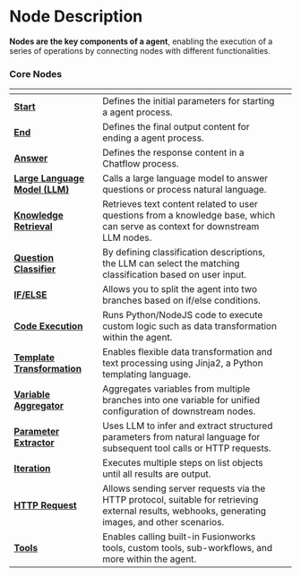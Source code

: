 # Node Description

**Nodes are the key components of a agent**, enabling the execution of a series of operations by connecting nodes with different functionalities.

### Core Nodes

<table data-view="cards">
<thead>
<tr><th></th><th></th><th></th></tr>
</thead>
<tbody>
<tr>
<td><a href="start.md"><strong>Start</strong></a></td>
<td>Defines the initial parameters for starting a agent process.</td>
<td></td>
</tr>
<tr>
<td><a href="end.md"><strong>End</strong></a></td>
<td>Defines the final output content for ending a agent process.</td>
<td></td>
</tr>
<tr>
<td><a href="answer.md"><strong>Answer</strong></a></td>
<td>Defines the response content in a Chatflow process.</td>
<td></td>
</tr>
<tr>
<td><a href="llm.md"><strong>Large Language Model (LLM)</strong></a></td>
<td>Calls a large language model to answer questions or process natural language.</td>
<td></td>
</tr>
<tr>
<td><a href="knowledge_retrieval.md"><strong>Knowledge Retrieval</strong></a></td>
<td>Retrieves text content related to user questions from a knowledge base, which can serve as context for downstream LLM nodes.</td>
<td></td>
</tr>
<tr>
<td><a href="question_classifier.md"><strong>Question Classifier</strong></a></td>
<td>By defining classification descriptions, the LLM can select the matching classification based on user input.</td>
<td></td>
</tr>
<tr>
<td><a href="ifelse.md"><strong>IF/ELSE</strong></a></td>
<td>Allows you to split the agent into two branches based on if/else conditions.</td>
<td></td>
</tr>
<tr>
<td><a href="code.md"><strong>Code Execution</strong></a></td>
<td>Runs Python/NodeJS code to execute custom logic such as data transformation within the agent.</td>
<td></td>
</tr>
<tr>
<td><a href="template.md"><strong>Template Transformation</strong></a></td>
<td>Enables flexible data transformation and text processing using Jinja2, a Python templating language.</td>
<td></td>
</tr>
<tr>
<td><a href="variable_assigner.md"><strong>Variable Aggregator</strong></a></td>
<td>Aggregates variables from multiple branches into one variable for unified configuration of downstream nodes.</td>
<td></td>
</tr>
<tr>
<td><a href="parameter_extractor.md"><strong>Parameter Extractor</strong></a></td>
<td>Uses LLM to infer and extract structured parameters from natural language for subsequent tool calls or HTTP requests.</td>
<td></td>
</tr>
<tr>
<td><a href="iteration.md"><strong>Iteration</strong></a></td>
<td>Executes multiple steps on list objects until all results are output.</td>
<td></td>
</tr>
<tr>
<td><a href="http_request.md"><strong>HTTP Request</strong></a></td>
<td>Allows sending server requests via the HTTP protocol, suitable for retrieving external results, webhooks, generating images, and other scenarios.</td>
<td></td>
</tr>
<tr>
<td><a href="tools.md"><strong>Tools</strong></a></td>
<td>Enables calling built-in Fusionworks tools, custom tools, sub-workflows, and more within the agent.</td>
<td></td>
</tr>
</tbody>
</table>